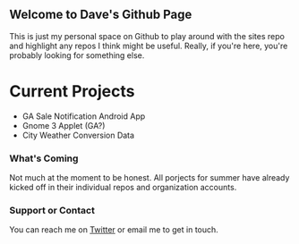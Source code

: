 ## Welcome to Dave's Github Page

This is just my personal space on Github to play around with the sites repo and highlight any repos I think might be useful. Really, if you're here, you're probably looking for something else. 

# Current Projects

- GA Sale Notification Android App
- Gnome 3 Applet (GA?)
- City Weather Conversion Data


### What's Coming

Not much at the moment to be honest. All porjects for summer have already kicked off in their individual repos and organization accounts. 

### Support or Contact

You can reach me on [Twitter](https://twitter.com/davedavis/) or email me to get in touch. 
